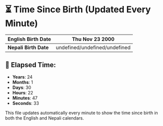 # ⏳ Time Since Birth (Updated Every Minute)

| **English Birth Date** | Thu Nov 23 2000 |
|------------------------|-------------------------------------|
| **Nepali Birth Date**  | undefined/undefined/undefined                  |

## 📅 Elapsed Time:

- **Years**: 24
- **Months**: 1
- **Days**: 30
- **Hours**: 22
- **Minutes**: 47
- **Seconds**: 33

This file updates automatically every minute to show the time since birth in both the English and Nepali calendars.